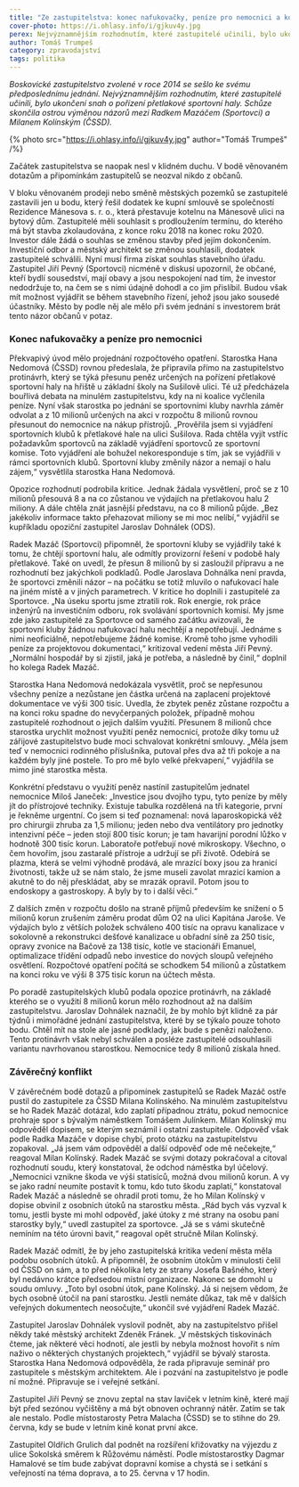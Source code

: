 ```yaml
---
title: "Ze zastupitelstva: konec nafuko­vačky, peníze pro nemocnici a konflikt zastupitelů"
cover-photo: https://i.ohlasy.info/i/gjkuv4y.jpg
perex: Nejvýznamnějším rozhodnutím, které zastupitelé učinili, bylo ukončení snah o pořízení přetlakové sportovní haly.
author: Tomáš Trumpeš
category: zpravodajství
tags: politika
---
```


*Boskovické zastupitelstvo zvolené v roce 2014 se sešlo ke svému předposlednímu jednání. Nejvýznamnějším rozhodnutím, které zastupitelé učinili, bylo ukončení snah o pořízení přetlakové sportovní haly. Schůze skončila ostrou výměnou názorů mezi Radkem Mazáčem (Sportovci) a Milanem Kolínským (ČSSD).*

{% photo src="https://i.ohlasy.info/i/gjkuv4y.jpg" author="Tomáš Trumpeš" /%}

Začátek zastupitelstva se naopak nesl v klidném duchu. V bodě věnovaném dotazům a připomínkám zastupitelů se neozval nikdo z občanů.

V bloku věnovaném prodeji nebo směně městských pozemků se zastupitelé zastavili jen u bodu, který řešil dodatek ke kupní smlouvě se společností Rezidence Mánesova s. r. o., která přestavuje kotelnu na Mánesově ulici na bytový dům. Zastupitelé měli souhlasit s prodloužením termínu, do kterého má být stavba zkolaudována, z konce roku 2018 na konec roku 2020. Investor dále žádá o souhlas se změnou stavby před jejím dokončením. Investiční odbor a městský architekt se změnou souhlasili, dodatek zastupitelé schválili. Nyní musí firma získat souhlas stavebního úřadu. Zastupitel Jiří Pevný (Sportovci) nicméně v diskusi upozornil, že občané, kteří bydlí sousedství, mají obavy a jsou nespokojení nad tím, že investor nedodržuje to, na čem se s nimi údajně dohodl a co jim přislíbil. Budou však mít možnost vyjádřit se během stavebního řízení, jehož jsou jako sousedé účastníky. Město by podle něj ale mělo při svém jednání s investorem brát tento názor občanů v potaz.

### Konec nafukovačky a peníze pro nemocnici

Překvapivý úvod mělo projednání rozpočtového opatření. Starostka Hana Nedomová (ČSSD) rovnou předeslala, že připravila přímo na zastupitelstvo protinávrh, který se týká přesunu peněz určených na pořízení přetlakové sportovní haly na hřiště u základní školy na Sušilově ulici. Té už předcházela bouřlivá debata na minulém zastupitelstvu, kdy na ni koalice vyčlenila peníze. Nyní však starostka po jednání se sportovními kluby navrhla záměr odvolat a z 10 milionů určených na akci v rozpočtu 8 milionů rovnou přesunout do nemocnice na nákup přístrojů. „Prověřila jsem si vyjádření sportovních klubů k přetlakové hale na ulici Sušilova. Rada chtěla vyjít vstříc požadavkům sportovců na základě vyjádření sportovců ze sportovní komise. Toto vyjádření ale bohužel nekoresponduje s tím, jak se vyjádřili v rámci sportovních klubů. Sportovní kluby změnily názor a nemají o halu zájem,“ vysvětlila starostka Hana Nedomová.

Opozice rozhodnutí podrobila kritice. Jednak žádala vysvětlení, proč se z 10 milionů přesouvá 8 a na co zůstanou ve výdajích na přetlakovou halu 2 miliony. A dále chtěla znát jasnější představu, na co 8 milionů půjde. „Bez jakékoliv informace takto přehazovat miliony se mi moc nelíbí,“ vyjádřil se kupříkladu opoziční zastupitel Jaroslav Dohnálek (ODS).

Radek Mazáč (Sportovci) připomněl, že sportovní kluby se vyjádřily také k tomu, že chtějí sportovní halu, ale odmítly provizorní řešení v podobě haly přetlakové. Také on uvedl, že přesun 8 milionů by si zasloužil přípravu a ne rozhodnutí bez jakýchkoli podkladů. Podle Jaroslava Dohnálka není pravda, že sportovci změnili názor – na počátku se totiž mluvilo o nafukovací hale na jiném místě a v jiných parametrech. V kritice ho doplnili i zastupitelé za Sportovce. „Na úseku sportu jsme ztratili rok. Rok energie, rok práce inženýrů na investičním odboru, rok svolávání sportovních komisí. My jsme zde jako zastupitelé za Sportovce od samého začátku avizovali, že sportovní kluby žádnou nafukovací halu nechtějí a nepotřebují. Jednáme s nimi neoficiálně, nepotřebujeme žádné komise. Kromě toho jsme vyhodili peníze za projektovou dokumentaci,“ kritizoval vedení města Jiří Pevný. „Normální hospodář by si zjistil, jaká je potřeba, a následně by činil,“ doplnil ho kolega Radek Mazáč.

Starostka Hana Nedomová nedokázala vysvětlit, proč se nepřesunou všechny peníze a nezůstane jen částka určená na zaplacení projektové dokumentace ve výši 300 tisíc. Uvedla, že zbytek peněz zůstane rozpočtu a na konci roku spadne do nevyčerpaných položek, případně mohou zastupitelé rozhodnout o jejich dalším využití. Přesunem 8 milionů chce starostka urychlit možnost využití peněz nemocnicí, protože díky tomu už zářijové zastupitelstvo bude moci schvalovat konkrétní smlouvy. „Měla jsem teď v nemocnici rodinného příslušníka, putoval přes dva až tři pokoje a na každém byly jiné postele. To pro mě bylo velké překvapení,“ vyjádřila se mimo jiné starostka města.

Konkrétní představu o využití peněz nastínil zastupitelům jednatel nemocnice Miloš Janeček: „Investice jsou dvojího typu, tyto peníze by měly jít do přístrojové techniky. Existuje tabulka rozdělená na tři kategorie, první je řekněme urgentní. Co jsem si teď poznamenal: nová laparoskopická věž pro chirurgii zhruba za 1,5 milionu; jeden nebo dva ventilátory pro jednotky intenzivní péče – jeden stojí 800 tisíc korun; je tam havarijní porodní lůžko v hodnotě 300 tisíc korun. Laboratoře potřebují nové mikroskopy. Všechno, o čem hovořím, jsou zastaralé přístroje a udržují se při životě. Odebírá se plazma, která se velmi výhodně prodává, ale mrazící boxy jsou za hranicí životnosti, takže už se nám stalo, že jsme museli zavolat mrazicí kamion a akutně to do něj přeskládat, aby se mrazák opravil. Potom jsou to endoskopy a gastroskopy. A byly by to i další věci.“

Z dalších změn v rozpočtu došlo na straně příjmů především ke snížení o 5 milionů korun zrušením záměru prodat dům O2 na ulici Kapitána Jaroše. Ve výdajích bylo z větších položek schváleno 400 tisíc na opravu kanalizace v sokolovně a rekonstrukci dešťové kanalizace u obřadní síně za 250 tisíc, opravy zvonice na Bačově za 138 tisíc, kotle ve stacionáři Emanuel, optimalizace třídění odpadů nebo investice do nových sloupů veřejného osvětlení. Rozpočtové opatření počítá se schodkem 54 milionů a zůstatkem na konci roku ve výši 8 375 tisíc korun na účtech města.

Po poradě zastupitelských klubů podala opozice protinávrh, na základě kterého se o využití 8 milionů korun mělo rozhodnout až na dalším zastupitelstvu. Jaroslav Dohnálek naznačil, že by mohlo být klidně za pár týdnů i mimořádné jednání zastupitelstva, které by se týkalo pouze tohoto bodu. Chtěl mít na stole ale jasné podklady, jak bude s penězi naloženo. Tento protinávrh však nebyl schválen a posléze zastupitelé odsouhlasili variantu navrhovanou starostkou. Nemocnice tedy 8 milionů získala hned.

### Závěrečný konflikt

V závěrečném bodě dotazů a připomínek zastupitelů se Radek Mazáč ostře pustil do zastupitele za ČSSD Milana Kolínského. Na minulém zastupitelstvu se ho Radek Mazáč dotázal, kdo zaplatí případnou ztrátu, pokud nemocnice prohraje spor s bývalým náměstkem Tomášem Julínkem. Milan Kolínský mu odpověděl dopisem, se kterým seznámil i ostatní zastupitele. Odpověď však podle Radka Mazáče v dopise chybí, proto otázku na zastupitelstvu zopakoval. „Já jsem vám odpověděl a další odpověď ode mě nečekejte,“ reagoval Milan Kolínský. Radek Mazáč se svými dotazy pokračoval a citoval rozhodnutí soudu, který konstatoval, že odchod náměstka byl účelový. „Nemocnici vznikne škoda ve výši statisíců, možná dvou milionů korun. A vy se jako radní neumíte postavit k tomu, kdo tuto škodu zaplatí,“ konstatoval Radek Mazáč a následně se ohradil proti tomu, že ho Milan Kolínský v dopise obvinil z osobních útoků na starostku města. „Rád bych vás vyzval k tomu, jestli byste mi mohl odpověď, jaké útoky z mé strany na osobu paní starostky byly,“ uvedl zastupitel za sportovce. „Já se s vámi skutečně nemíním na této úrovni bavit,“ reagoval opět stručně Milan Kolínský.

Radek Mazáč odmítl, že by jeho zastupitelská kritika vedení města měla podobu osobních útoků. A připomněl, že osobním útokům v minulosti čelil od ČSSD on sám, a to před několika lety ze strany Josefa Bašného, který byl nedávno krátce předsedou místní organizace. Nakonec se domohl u soudu omluvy. „Toto byl osobní útok, pane Kolínský. Já si nejsem vědom, že bych osobně útočil na paní starostku. Jestli nemáte důkaz, tak mě v dalších veřejných dokumentech neosočujte,“ ukončil své vyjádření Radek Mazáč.

Zastupitel Jaroslav Dohnálek vyslovil podnět, aby na zastupitelstvo přišel někdy také městský architekt Zdeněk Fránek. „V městských tiskovinách čteme, jak některé věci hodnotí, ale jestli by nebyla možnost hovořit s ním naživo o některých chystaných projektech,“ vyjádřil se bývalý starosta. Starostka Hana Nedomová odpověděla, že rada připravuje seminář pro zastupitele s městským architektem. Ale i pozvání na zastupitelstvo je podle ní možné. Připravuje se i veřejné setkání.

Zastupitel Jiří Pevný se znovu zeptal na stav laviček v letním kině, které mají být před sezónou vyčištěny a má být obnoven ochranný nátěr. Zatím se tak ale nestalo. Podle místostarosty Petra Malacha (ČSSD) se to stihne do 29. června, kdy se bude v letním kině konat první akce.

Zastupitel Oldřich Grulich dal podnět na rozšíření křižovatky na výjezdu z ulice Sokolská směrem k Růžovému náměstí. Podle místostarostky Dagmar Hamalové se tím bude zabývat dopravní komise a chystá se i setkání s veřejností na téma doprava, a to 25. června v 17 hodin.
